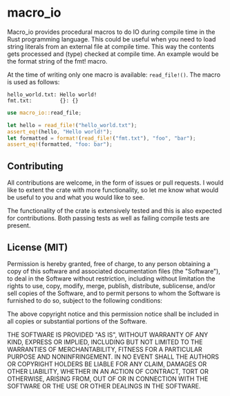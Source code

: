 # macro_io

Macro_io provides procedural macros to do IO during compile time in the Rust programming language.
This could be useful when you need to load string literals from an external file at compile time.
This way the contents gets processed and (type) checked at compile time.
An example would be the format string of the fmt! macro.

At the time of writing only one macro is available: `read_file!()`. The macro is used as follows:

```
hello_world.txt: Hello world!
fmt.txt:         {}: {}
```

```rust
use macro_io::read_file;

let hello = read_file!("hello_world.txt");
assert_eq!(hello, "Hello world!");
let formatted = format!(read_file!("fmt.txt"), "foo", "bar");
assert_eq!(formatted, "foo: bar");
```

## Contributing
All contributions are welcome, in the form of issues or pull requests.
I would like to extent the crate with more functionality, so let me know what would be useful to you and what you would like to see.

The functionality of the crate is extensively tested and this is also expected for contributions.
Both passing tests as well as failing compile tests are present.

## License (MIT)

Permission is hereby granted, free of charge, to any person obtaining a copy
of this software and associated documentation files (the "Software"), to deal
in the Software without restriction, including without limitation the rights
to use, copy, modify, merge, publish, distribute, sublicense, and/or sell
copies of the Software, and to permit persons to whom the Software is
furnished to do so, subject to the following conditions:

The above copyright notice and this permission notice shall be included in all
copies or substantial portions of the Software.

THE SOFTWARE IS PROVIDED "AS IS", WITHOUT WARRANTY OF ANY KIND, EXPRESS OR
IMPLIED, INCLUDING BUT NOT LIMITED TO THE WARRANTIES OF MERCHANTABILITY,
FITNESS FOR A PARTICULAR PURPOSE AND NONINFRINGEMENT. IN NO EVENT SHALL THE
AUTHORS OR COPYRIGHT HOLDERS BE LIABLE FOR ANY CLAIM, DAMAGES OR OTHER
LIABILITY, WHETHER IN AN ACTION OF CONTRACT, TORT OR OTHERWISE, ARISING FROM,
OUT OF OR IN CONNECTION WITH THE SOFTWARE OR THE USE OR OTHER DEALINGS IN THE
SOFTWARE.

